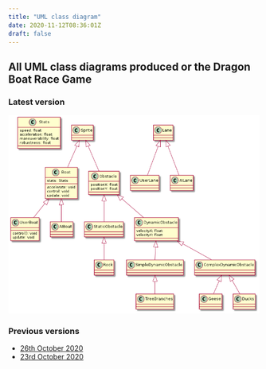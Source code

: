 ```yaml
---
title: "UML class diagram"
date: 2020-11-12T08:36:01Z
draft: false
---
```


## All UML class diagrams produced or the Dragon Boat Race Game

### Latest version
[![latest](/img/umlClassDiagrams/latest.png)](/img/umlClassDiagrams/latest.png)


### Previous versions
* [26th October 2020](/img/umlClassDiagrams/2020_10_26.png)
* [23rd October 2020](/img/umlClassDiagrams/2020_10_23.png)
